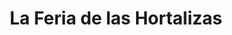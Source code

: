 ---
title: "La Feria de las Hortalizas"
url: /caracas/la-feria-de-las-hortalizas/
shop: supermercado
---